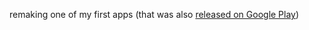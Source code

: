remaking one of my first apps (that was also [released on Google Play](https://play.google.com/console/u/0/developers/4621284248867707265/app/4974324521907370777/app-dashboard?timespan=thirtyDays))
